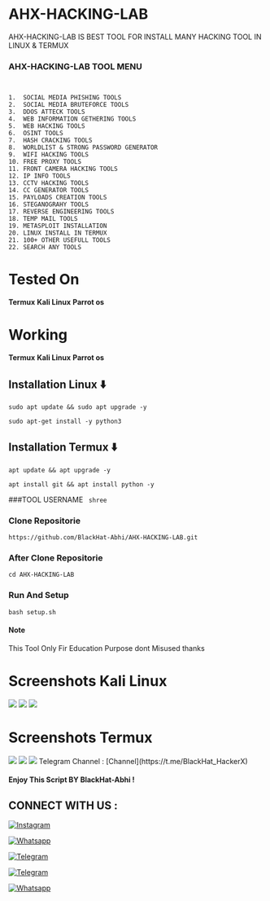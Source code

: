 # AHX-HACKING-LAB

AHX-HACKING-LAB IS BEST TOOL FOR INSTALL MANY HACKING TOOL IN LINUX & TERMUX 

### AHX-HACKING-LAB TOOL MENU 

```


1.  SOCIAL MEDIA PHISHING TOOLS
2.  SOCIAL MEDIA BRUTEFORCE TOOLS
3.  DDOS ATTECK TOOLS
4.  WEB INFORMATION GETHERING TOOLS
5.  WEB HACKING TOOLS
6.  OSINT TOOLS
7.  HASH CRACKING TOOLS
8.  WORLDLIST & STRONG PASSWORD GENERATOR 
9.  WIFI HACKING TOOLS 
10. FREE PROXY TOOLS 
11. FRONT CAMERA HACKING TOOLS
12. IP INFO TOOLS
13. CCTV HACKING TOOLS 
14. CC GENERATOR TOOLS 
15. PAYLOADS CREATION TOOLS
16. STEGANOGRAHY TOOLS 
17. REVERSE ENGINEERING TOOLS
18. TEMP MAIL TOOLS 
19. METASPLOIT INSTALLATION 
20. LINUX INSTALL IN TERMUX 
21. 100+ OTHER USEFULL TOOLS 
22. SEARCH ANY TOOLS

```
# Tested On

**Termux**
**Kali Linux**
**Parrot os**

# Working

**Termux**
**Kali Linux**
**Parrot os**

## Installation Linux  ⬇️

`sudo apt update && sudo apt upgrade -y`


`sudo apt-get install -y python3`

## Installation Termux  ⬇️
`apt update && apt upgrade -y`


 `apt install git && apt install python -y`

 
 ###TOOL USERNAME ``` shree```


 
### Clone Repositorie

`https://github.com/BlackHat-Abhi/AHX-HACKING-LAB.git`


### After Clone Repositorie

`cd AHX-HACKING-LAB`

### Run And Setup 

`bash setup.sh`

#### Note 

This Tool Only Fir Education Purpose dont Misused thanks 
# Screenshots Kali Linux 

<img src="src/1.png">

<img src="src/2.png">

<img src="src/3.png">

# Screenshots Termux 

<img src="src/4.png">

<img src="src/5.png">

<img src="src/6.png">
 Telegram Channel : [Channel](https://t.me/BlackHat_HackerX)

#### Enjoy This Script BY BlackHat-Abhi !

## CONNECT WITH US :


[![Instagram](https://img.shields.io/badge/INSTALGRAM-FOLLOW-red?style=for-the-badge&logo=instagram)](https://instagram.com/blackhat_abhi)


[![Whatsapp](https://img.shields.io/badge/WHATSAPP-CHANNEL-red?style=for-the-badge&logo=whatsapp)](https://bitly.ws/38Tf6)


[![Telegram](https://img.shields.io/badge/TELEGRAM-GROUP-red?style=for-the-badge&logo=telegram)](https://t.me/HackerX_Termux_Help)

[![Telegram](https://img.shields.io/badge/TELEGRAM-CHANNEL-red?style=for-the-badge&logo=telegram)](https://t.me/Blackhat_HackerX)

[![Whatsapp](https://img.shields.io/badge/WHATSAPP-JOINGROUP-red?style=for-the-badge&logo=whatsapp)](https://bit.ly/3LiuRV9)

  



